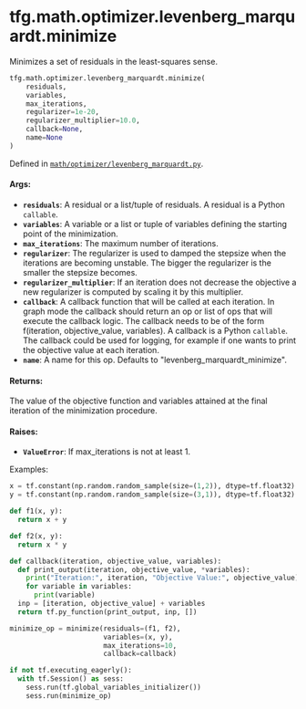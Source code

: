 <div itemscope itemtype="http://developers.google.com/ReferenceObject">
<meta itemprop="name" content="tfg.math.optimizer.levenberg_marquardt.minimize" />
<meta itemprop="path" content="Stable" />
</div>

# tfg.math.optimizer.levenberg_marquardt.minimize

Minimizes a set of residuals in the least-squares sense.

``` python
tfg.math.optimizer.levenberg_marquardt.minimize(
    residuals,
    variables,
    max_iterations,
    regularizer=1e-20,
    regularizer_multiplier=10.0,
    callback=None,
    name=None
)
```



Defined in [`math/optimizer/levenberg_marquardt.py`](https://github.com/tensorflow/graphics/blob/master/tensorflow_graphics/math/optimizer/levenberg_marquardt.py).

<!-- Placeholder for "Used in" -->

#### Args:

* <b>`residuals`</b>: A residual or a list/tuple of residuals. A residual is a Python
    `callable`.
* <b>`variables`</b>: A variable or a list or tuple of variables defining the starting
    point of the minimization.
* <b>`max_iterations`</b>: The maximum number of iterations.
* <b>`regularizer`</b>: The regularizer is used to damped the stepsize when the
    iterations are becoming unstable. The bigger the regularizer is the
    smaller the stepsize becomes.
* <b>`regularizer_multiplier`</b>: If an iteration does not decrease the objective a
    new regularizer is computed by scaling it by this multiplier.
* <b>`callback`</b>: A callback function that will be called at each iteration. In
    graph mode the callback should return an op or list of ops that will
    execute the callback logic. The callback needs to be of the form
    f(iteration, objective_value, variables). A callback is a Python
    `callable`. The callback could be used for logging, for example if one
    wants to print the objective value at each iteration.
* <b>`name`</b>: A name for this op. Defaults to "levenberg_marquardt_minimize".


#### Returns:

The value of the objective function and variables attained at the final
iteration of the minimization procedure.


#### Raises:

* <b>`ValueError`</b>: If max_iterations is not at least 1.

Examples:

  ```python
  x = tf.constant(np.random.random_sample(size=(1,2)), dtype=tf.float32)
  y = tf.constant(np.random.random_sample(size=(3,1)), dtype=tf.float32)

  def f1(x, y):
    return x + y

  def f2(x, y):
    return x * y

  def callback(iteration, objective_value, variables):
    def print_output(iteration, objective_value, *variables):
      print("Iteration:", iteration, "Objective Value:", objective_value)
      for variable in variables:
        print(variable)
    inp = [iteration, objective_value] + variables
    return tf.py_function(print_output, inp, [])

  minimize_op = minimize(residuals=(f1, f2),
                         variables=(x, y),
                         max_iterations=10,
                         callback=callback)

  if not tf.executing_eagerly():
    with tf.Session() as sess:
      sess.run(tf.global_variables_initializer())
      sess.run(minimize_op)
  ```